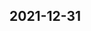 
## 2021-12-31

### [<title>2021: Year in review</title>](https://jvns.ca/blog/2021/12/31/2021--year-in-review/)